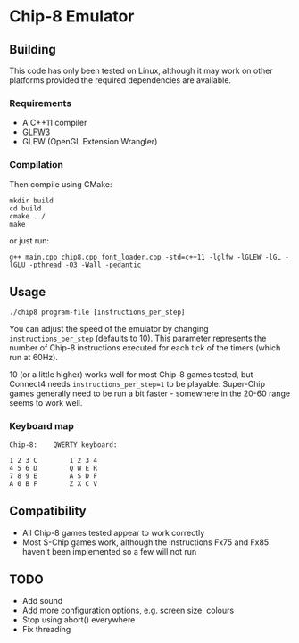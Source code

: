 # Chip-8 Emulator

## Building

This code has only been tested on Linux, although it may work on other platforms provided the required dependencies are available.

### Requirements
- A C++11 compiler
- [GLFW3](http://www.glfw.org/)
- GLEW (OpenGL Extension Wrangler)

### Compilation
Then compile using CMake:
```
mkdir build
cd build
cmake ../
make
```

or just run:
```
g++ main.cpp chip8.cpp font_loader.cpp -std=c++11 -lglfw -lGLEW -lGL -lGLU -pthread -O3 -Wall -pedantic
```

## Usage

    ./chip8 program-file [instructions_per_step]

You can adjust the speed of the emulator by changing `instructions_per_step` (defaults to 10). This parameter represents the number of Chip-8 instructions executed for each tick of the timers (which run at 60Hz).

10 (or a little higher) works well for most Chip-8 games tested, but Connect4 needs `instructions_per_step=1` to be playable. Super-Chip games generally need to be run a bit faster - somewhere in the 20-60 range seems to work well.

### Keyboard map
    Chip-8:    QWERTY keyboard:

    1 2 3 C        1 2 3 4
    4 5 6 D        Q W E R
    7 8 9 E        A S D F
    A 0 B F        Z X C V

## Compatibility

- All Chip-8 games tested appear to work correctly
- Most S-Chip games work, although the instructions Fx75 and Fx85 haven't been implemented so a few will not run

## TODO
- Add sound
- Add more configuration options, e.g. screen size, colours
- Stop using abort() everywhere
- Fix threading
